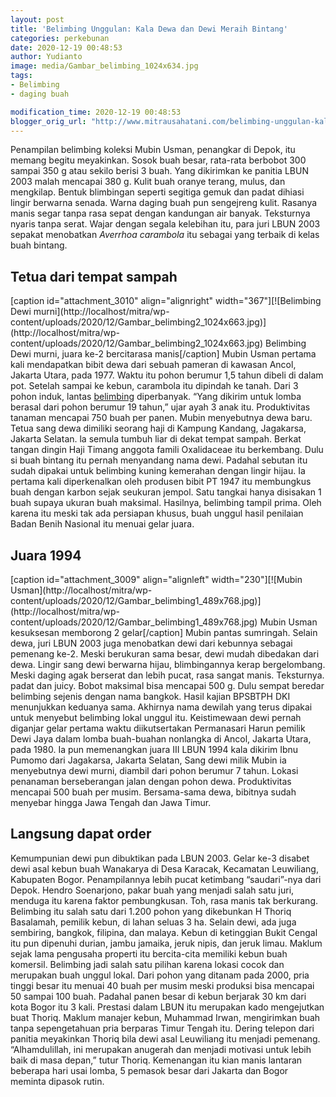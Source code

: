 ```yaml
---
layout: post
title: 'Belimbing Unggulan: Kala Dewa dan Dewi Meraih Bintang'
categories: perkebunan
date: 2020-12-19 00:48:53
author: Yudianto
image: media/Gambar_belimbing_1024x634.jpg
tags:
- Belimbing
- daging buah

modification_time: 2020-12-19 00:48:53
blogger_orig_url: "http://www.mitrausahatani.com/belimbing-unggulan-kala-dewa-dan-dewi.html"
---
```


Penampilan belimbing koleksi Mubin Usman, penangkar di Depok, itu memang
begitu meyakinkan. Sosok buah besar, rata-rata berbobot 300 sampai 350 g atau
sekilo berisi 3 buah. Yang dikirimkan ke panitia LBUN 2003 malah mencapai 380
g. Kulit buah oranye terang, mulus, dan mengkilap. Bentuk blimbingan seperti
segitiga gemuk dan padat dihiasi lingir berwarna senada. Warna daging buah pun
sengejreng kulit. Rasanya manis segar tanpa rasa sepat dengan kandungan air
banyak. Teksturnya nyaris tanpa serat. Wajar dengan segala kelebihan itu, para
juri LBUN 2003 sepakat menobatkan _Averrhoa carambola_ itu sebagai yang
terbaik di kelas buah bintang.

## Tetua dari tempat sampah

[caption id="attachment_3010" align="alignright" width="367"][![Belimbing Dewi
murni](http://localhost/mitra/wp-
content/uploads/2020/12/Gambar_belimbing2_1024x663.jpg)](http://localhost/mitra/wp-
content/uploads/2020/12/Gambar_belimbing2_1024x663.jpg) Belimbing Dewi murni,
juara ke-2 bercitarasa manis[/caption] Mubin Usman pertama kali mendapatkan
bibit dewa dari sebuah pameran di kawasan Ancol, Jakarta Utara, pada 1977.
Waktu itu pohon berumur 1,5 tahun dibeli di dalam pot. Setelah sampai ke
kebun, carambola itu dipindah ke tanah. Dari 3 pohon induk, lantas
[belimbing](https://www.mitrausahatani.com/topik/belimbing "belimbing") diperbanyak.
“Yang dikirim untuk lomba berasal dari pohon berumur 19 tahun,” ujar ayah 3
anak itu. Produktivitas tanaman mencapai 750 buah per panen. Mubin menyebutnya
dewa baru. Tetua sang dewa dimiliki seorang haji di Kampung Kandang,
Jagakarsa, Jakarta Selatan. la semula tumbuh liar di dekat tempat sampah.
Berkat tangan dingin Haji Timang anggota famili Oxalidaceae itu berkembang.
Dulu si buah bintang itu pernah menyandang nama dewi. Padahal sebutan itu
sudah dipakai untuk belimbing kuning kemerahan dengan lingir hijau. Ia pertama
kali diperkenalkan oleh produsen bibit PT 1947 itu membungkus buah dengan
karbon sejak seukuran jempol. Satu tangkai hanya disisakan 1 buah supaya
ukuran buah maksimal. Hasilnya, belimbing tampil prima. Oleh karena itu meski
tak ada persiapan khusus, buah unggul hasil penilaian Badan Benih Nasional itu
menuai gelar juara.

## Juara 1994

[caption id="attachment_3009" align="alignleft" width="230"][![Mubin
Usman](http://localhost/mitra/wp-
content/uploads/2020/12/Gambar_belimbing1_489x768.jpg)](http://localhost/mitra/wp-
content/uploads/2020/12/Gambar_belimbing1_489x768.jpg) Mubin Usman kesuksesan
memborong 2 gelar[/caption] Mubin pantas sumringah. Selain dewa, juri LBUN
2003 juga menobatkan dewi dari kebunnya sebagai pemenang ke-2. Meski berukuran
sama besar, dewi mudah dibedakan dari dewa. Lingir sang dewi berwarna hijau,
blimbingannya kerap bergelombang. Meski daging agak berserat dan lebih pucat,
rasa sangat manis. Teksturnya. padat dan juicy. Bobot maksimal bisa mencapai
500 g. Dulu sempat beredar belimbing sejenis dengan nama bangkok. Hasil kajian
BPSBTPH DKI menunjukkan keduanya sama. Akhirnya nama dewilah yang terus
dipakai untuk menyebut belimbing lokal unggul itu. Keistimewaan dewi pernah
diganjar gelar pertama waktu diikutsertakan Permanasari Harun pemilik Dewi
Jaya dalam lomba buah-buahan nonlangka di Ancol, Jakarta Utara, pada 1980. Ia
pun memenangkan juara III LBUN 1994 kala dikirim Ibnu Pumomo dari Jagakarsa,
Jakarta Selatan, Sang dewi milik Mubin ia menyebutnya dewi murni, diambil dari
pohon berumur 7 tahun. Lokasi penanaman berseberangan jalan dengan pohon dewa.
Produktivitas mencapai 500 buah per musim. Bersama-sama dewa, bibitnya sudah
menyebar hingga Jawa Tengah dan Jawa Timur.

## Langsung dapat order

Kemumpunian dewi pun dibuktikan pada LBUN 2003. Gelar ke-3 disabet dewi asal
kebun buah Wanakarya di Desa Karacak, Kecamatan Leuwiliang, Kabupaten Bogor.
Penampilannya lebih pucat ketimbang “saudari”-nya dari Depok. Hendro
Soenarjono, pakar buah yang menjadi salah satu juri, menduga itu karena faktor
pembungkusan. Toh, rasa manis tak berkurang. Belimbing itu salah satu dari
1.200 pohon yang dikebunkan H Thoriq Basalamah, pemilik kebun, di lahan seluas
3 ha. Selain dewi, ada juga sembiring, bangkok, filipina, dan malaya. Kebun di
ketinggian Bukit Cengal itu pun dipenuhi durian, jambu jamaika, jeruk nipis,
dan jeruk limau. Maklum sejak lama pengusaha properti itu bercita-cita
memiliki kebun buah komersil. Belimbing jadi salah satu pilihan karena lokasi
cocok dan merupakan buah unggul lokal. Dari pohon yang ditanam pada 2000, pria
tinggi besar itu menuai 40 buah per musim meski produksi bisa mencapai 50
sampai 100 buah. Padahal panen besar di kebun berjarak 30 km dari kota Bogor
itu 3 kali. Prestasi dalam LBUN itu merupakan kado mengejutkan buat Thoriq.
Maklum manajer kebun, Muhammad Irwan, mengirimkan buah tanpa sepengetahuan
pria berparas Timur Tengah itu. Dering telepon dari panitia meyakinkan Thoriq
bila dewi asal Leuwiliang itu menjadi pemenang. “Alhamdulillah, ini merupakan
anugerah dan menjadi motivasi untuk lebih baik di masa depan,” tutur Thoriq.
Kemenangan itu kian manis lantaran beberapa hari usai lomba, 5 pemasok besar
dari Jakarta dan Bogor meminta dipasok rutin.


